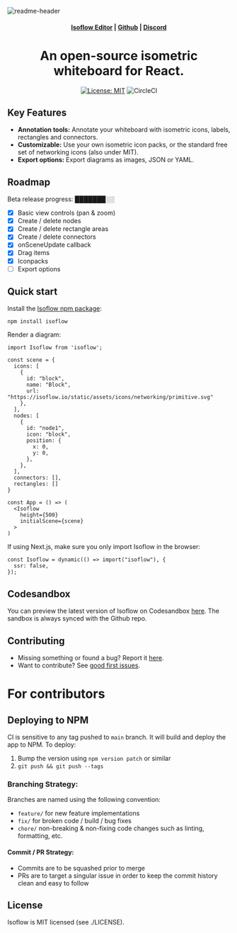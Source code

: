 ![readme-header](https://user-images.githubusercontent.com/1769678/223572353-788d5d38-cd28-40fa-96cd-9d29226f7e4b.png)

<h4 align="center">
  <a href="beta.isoflow.io">Isoflow Editor</a> |
  <a href="https://github.com/markmanx/isoflow">Github</a> |
  <a href="https://discord.gg/efXxbsha">Discord</a>
</h4>

<div align="center">
  <h1>An open-source isometric whiteboard for React.</h2>
</div>

<div align="center">

[![License: MIT](https://img.shields.io/badge/License-MIT-yellow.svg)](https://opensource.org/licenses/MIT)
![CircleCI](https://circleci.com/gh/markmanx/isoflow.svg?style=shield)

</div>

## Key Features

- **Annotation tools:** Annotate your whiteboard with isometric icons, labels, rectangles and connectors.
- **Customizable:** Use your own isometric icon packs, or the standard free set of networking icons (also under MIT).
- **Export options:** Export diagrams as images, JSON or YAML.

## Roadmap

Beta release progress: ███████░░

- [x] Basic view controls (pan & zoom)
- [x] Create / delete nodes
- [x] Create / delete rectangle areas
- [x] Create / delete connectors
- [x] onSceneUpdate callback
- [x] Drag items
- [x] Iconpacks
- [ ] Export options

## Quick start

Install the [Isoflow npm package](https://www.npmjs.com/package/isoflow):
```
npm install isoflow
```

Render a diagram:

```
import Isoflow from 'isoflow';

const scene = {
  icons: [
    {
      id: "block",
      name: "Block",
      url: "https://isoflow.io/static/assets/icons/networking/primitive.svg"
    },
  ],
  nodes: [
    {
      id: "node1",
      icon: "block",
      position: {
        x: 0,
        y: 0,
      },
    },
  ],
  connectors: [],
  rectangles: []
}

const App = () => (
  <Isoflow
    height={500}
    initialScene={scene}
  >
)
```

If using Next.js, make sure you only import Isoflow in the browser:

```
const Isoflow = dynamic(() => import("isoflow"), {
  ssr: false,
});
```

## Codesandbox

You can preview the latest version of Isoflow on Codesandbox [here](https://codesandbox.io/p/sandbox/github/markmanx/isoflow/tree).
The sandbox is always synced with the Github repo.

## Contributing
- Missing something or found a bug? Report it [here](https://github.com/markmanx/isoflow/issues).
- Want to contribute? See [good first issues](https://github.com/markmanx/isoflow/contribute).

# For contributors

## Deploying to NPM

CI is sensitive to any tag pushed to `main` branch. It will build and deploy the app to NPM.
To deploy:

1. Bump the version using `npm version patch` or similar
2. `git push && git push --tags`

### Branching Strategy:

Branches are named using the following convention:

- `feature/` for new feature implementations
- `fix/` for broken code / build / bug fixes
- `chore/` non-breaking & non-fixing code changes such as linting, formatting, etc.

#### Commit / PR Strategy:

- Commits are to be squashed prior to merge
- PRs are to target a singular issue in order to keep the commit history clean and easy to follow

## License

Isoflow is MIT licensed (see ./LICENSE).
